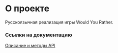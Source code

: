# О проекте #

Русскоязычная реализация игры Would You Rather.

### Ссылки на документацию ###

[Описание и методы API](https://bitbucket.org/somename/wyr/wiki/API)

